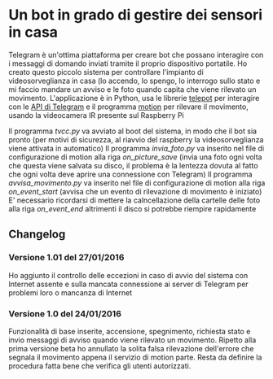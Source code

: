 # Un bot in grado di gestire dei sensori in casa
Telegram è un'ottima piattaforma per creare bot che possano interagire con i messaggi di domando inviati tramite il proprio dispositivo portatile.
Ho creato questo piccolo sistema per controllare l'impianto di videosorveglianza in casa (lo accendo, lo spengo, lo interrogo sullo stato e mi faccio mandare un avviso e le foto quando capita che viene rilevato un movimento.
L'applicazione è in Python, usa le librerie [telepot](https://github.com/nickoala/telepot) per interagire con le [API di Telegram](https://core.telegram.org/) e il programma [motion](http://www.lavrsen.dk/foswiki/bin/view/Motion/WebHome) per rilevare il movimento, usando la videocamera IR presente sul Raspberry Pi

Il programma _tvcc.py_ va avviato al boot del sistema, in modo che il bot sia pronto (per motivi di sicurezza, al riavvio del raspberry la videosorveglianza viene attivata in automatico)
Il programma _invia_foto.py_ va inserito nel file di configurazione di motion alla riga _on_picture_save_ (invia una foto ogni volta che questa viene salvata su disco, il problema è la lentezza dovuta al fatto che ogni volta deve aprire una connessione con Telegram)
Il programma _avvisa_movimento.py_ va inserito nel file di configurazione di motion alla riga _on_event_start_ (avvisa che un evento di rilevazione di movimento è iniziato)
E' necessario ricordarsi di mettere la calncellazione della cartelle delle foto alla riga _on_event_end_ altrimenti il disco si potrebbe riempire rapidamente

## Changelog

### Versione 1.01 del 27/01/2016
Ho aggiunto il controllo delle eccezioni in caso di avvio del sistema con Internet assente e sulla mancata connessione ai server di Telegram per problemi loro o mancanza di Internet

### Versione 1.0 del 24/01/2016
Funzionalità di base inserite, accensione, spegnimento, richiesta stato e invio messaggi di avviso quando viene rilevato un movimento.
Ripetto alla prima versione beta ho annullato la solita falsa rilevazione dell'errore che segnala il movimento appena il servizio di motion parte.
Resta da definire la procedura fatta bene che verifica gli utenti autorizzati.
